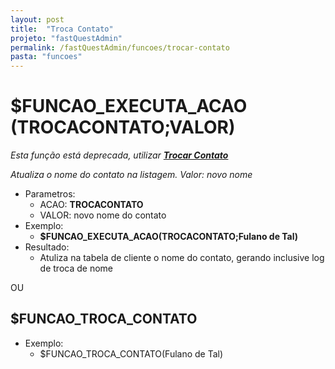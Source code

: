 ```yaml
---
layout: post
title:  "Troca Contato"
projeto: "fastQuestAdmin"
permalink: /fastQuestAdmin/funcoes/trocar-contato
pasta: "funcoes"
---	
```

# $FUNCAO_EXECUTA_ACAO (TROCACONTATO;VALOR)
*Esta função está deprecada, utilizar **<a href="/fastQuestAdmin/funcoesv2/trocaContato">Trocar Contato</a>***

*Atualiza o nome do contato na listagem. Valor: novo nome*
- Parametros: 
    - ACAO: **TROCACONTATO**
    - VALOR: novo nome do contato
- Exemplo:
    - **$FUNCAO_EXECUTA_ACAO(TROCACONTATO;Fulano de Tal)**
- Resultado:
    - Atuliza na tabela de cliente o nome do contato, gerando inclusive log de troca de nome

OU

## $FUNCAO_TROCA_CONTATO

- Exemplo:
    - $FUNCAO_TROCA_CONTATO(Fulano de Tal)
